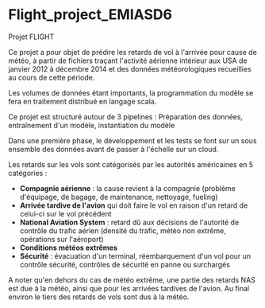 # Flight_project_EMIASD6
Projet FLIGHT

Ce projet a pour objet de prédire les retards de vol à l'arrivée pour cause de météo, à partir de fichiers traçant l'activité aérienne intérieur aux USA de janvier 2012 à décembre 2014 et des données météorologiques recueillies au cours de cette période.

Les volumes de données étant importants, la programmation du modèle se fera en traitement distribué en langage scala.

Ce projet est structuré autour de 3 pipelines : Préparation des données, entraînement d'un modèle, instantiation du modèle

Dans une première phase, le développement et les tests se font sur un sous ensemble des données avant de passer à l'échelle sur un cloud.

Les retards sur les vols sont catégorisés par les autorités américaines en 5 catégories :

- **Compagnie aérienne** : la cause revient à la compagnie (problème d'équipage, de bagage, de maintenance, nettoyage, fueling)
- **Arrivée tardive de l'avion** qui doit faire le vol en raison d'un retard de celui-ci sur le vol précédent
- **National Aviation System** : retard dû aux décisions de l'autorité de contrôle du trafic aérien (densité du trafic, météo non extrême, opérations sur l'aéroport)
- **Conditions météos extrêmes**
- **Sécurité** : évacuation d'un terminal, réembarquement d'un vol pour un contrôle sécurité, contrôles de sécurité en panne ou surchargés

A noter qu'en dehors du cas de météo extrême, une partie des retards NAS est due à la météo, ainsi que pour les arrivées tardives de l'avion. Au final environ le tiers des retards de vols sont dus à la météo.
